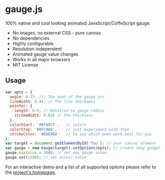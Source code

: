gauge.js
========

100% native and cool looking animated JavaScript/CoffeScript gauge.

 * No images, no external CSS - pure canvas
 * No dependencies
 * Highly configurable
 * Resolution independent
 * Animated gauge value changes
 * Works in all major browsers
 * MIT License

## Usage

```javascript
var opts = {
  angle: 0.15, /// The span of the gauge arc
  lineWidth: 0.44, // The line thickness
  pointer: {
    length: 0.9, // Relative to gauge radius
    strokeWidth: 0.035 // The thickness
  },
  colorStart: '#6FADCF',   // Colors
  colorStop: '#8FC0DA',    // just experiment with them
  strokeColor: '#E0E0E0'   // to see which ones work best for you
};
var target = document.getElementById('foo'); // your canvas element
var gauge = new Gauge(target).setOptions(opts); // create sexy gauge!
gauge.maxValue = 3000; // set max gauge value
gauge.set(1250); // set actual value
```

For an interactive demo and a list of all supported options please refer to the [project's homepage](http://bernii.github.com/gauge.js).
